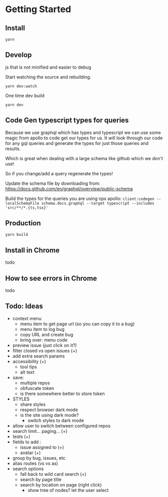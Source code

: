 # Getting Started

## Install

`yarn`

## Develop

js that is not minified and easier to debug

Start watching the source and rebuilding.

`yarn dev:watch`

One time dev build

`yarn dev`

## Code Gen typescript types for queries

Because we use graphql which has types and typescript we can use some magic from apollo to code get our types for us. It
will look through our code for any gql queries and generate the types for just those queries and results.

Which is great when dealing with a large schema like github which we don't use!

So if you change/add a query regenerate the types!

Update the schema file by downloading from:
https://docs.github.com/en/graphql/overview/public-schema

Build the types for the queries you are using npx apollo:
`client:codegen --localSchemaFile schema.docs.graphql --target typescript --includes 'src/**/*.{ts,tsx}'`

## Production

`yarn build`

## Install in Chrome

todo

## How to see errors in Chrome

todo

## Todo: Ideas

- context menu
  - menu item to get page url (so you can copy it to a bug)
  - menu item to log bug
  - copy URL and create bug
  - bring over: menu code
- preview issue  (just click on it?)
- filter closed vs open issues (+)
- add extra search params
- accessibility (+)
  - tool tips
  - alt text
- save:
  - multiple repos
  - obfuscate token
  - is there somewhere better to store token
- STYLES
  - share styles
  - respect browser dark mode
  - is the site using dark mode?
    - switch styles to dark mode
- allow user to switch between configured repos
- search limit... paging... (+)
- tests (+)
- fields to add :
  * issue assigned to (+)
  * avatar (+)
- group by bug, issues, etc
- alias routes (vs vs as)
- search options
  - fall back to wild card search (+)
  - search by page title
  - search by location on page (right click)
    - show tree of nodes? let the user select
